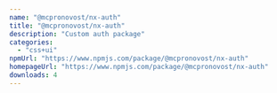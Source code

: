```yaml
---
name: "@mcpronovost/nx-auth"
title: "@mcpronovost/nx-auth"
description: "Custom auth package"
categories:
  - "css+ui"
npmUrl: "https://www.npmjs.com/package/@mcpronovost/nx-auth"
homepageUrl: "https://www.npmjs.com/package/@mcpronovost/nx-auth"
downloads: 4
---
```

